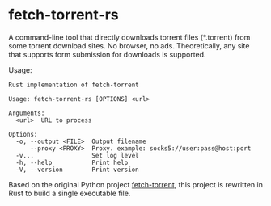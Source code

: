# fetch-torrent-rs

A command-line tool that directly downloads torrent files (*.torrent) from some torrent download sites. No browser, no ads. 
Theoretically, any site that supports form submission for downloads is supported.

Usage:
```
Rust implementation of fetch-torrent

Usage: fetch-torrent-rs [OPTIONS] <url>

Arguments:
  <url>  URL to process

Options:
  -o, --output <FILE>  Output filename
      --proxy <PROXY>  Proxy. example: socks5://user:pass@host:port
  -v...                Set log level
  -h, --help           Print help
  -V, --version        Print version
```

Based on the original Python project [fetch-torrent](https://github.com/kenchou/fetch-torrent), this project is rewritten in Rust to build a single executable file.
